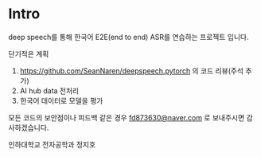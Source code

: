 # Intro

deep speech를 통해 한국어 E2E(end to end) ASR를 연습하는 프로젝트 입니다.

단기적은 계획
1. https://github.com/SeanNaren/deepspeech.pytorch 의 코드 리뷰(주석 추가)
2. AI hub data 전처리
3. 한국어 데이터로 모델을 평가

모든 코드의 보안점이나 피드백 같은 경우 fd873630@naver.com 로 보내주시면 감사하겠습니다.

인하대학교 전자공학과 정지호

